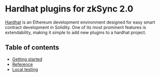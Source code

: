 # Hardhat plugins for zkSync 2.0

[Hardhat](https://hardhat.org) is an Ethereum development environment designed for easy smart contract development in Solidity. One of its most prominent features is extendability, making it simple to add new plugins to a hardhat project.

## Table of contents

- [Getting started](./getting-started.md)
- [Reference](./reference.md)
- [Local testing](./testing.md)
